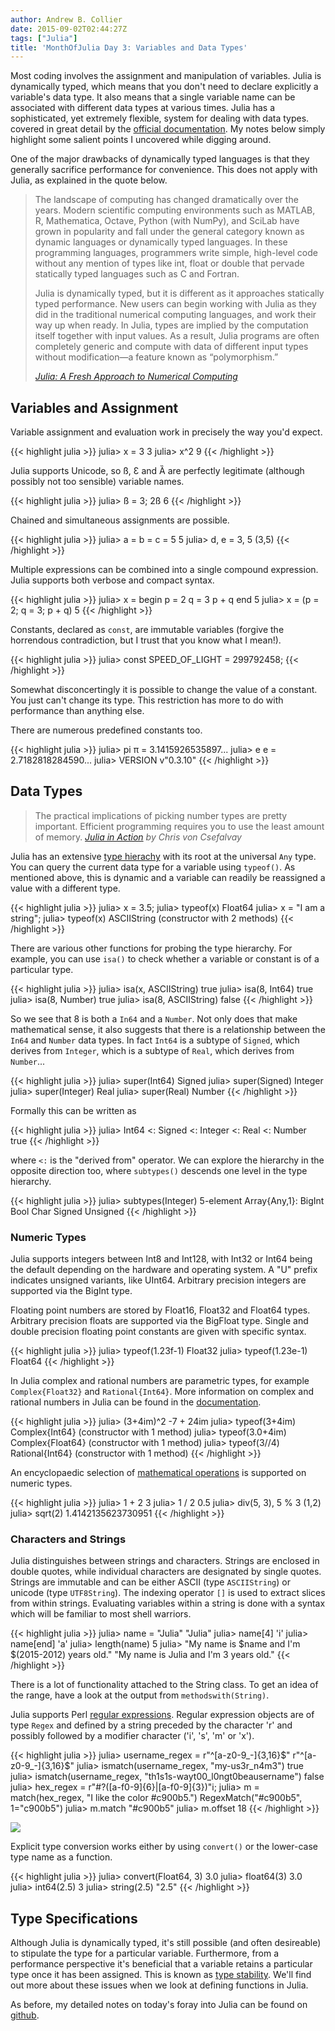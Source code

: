 ```yaml
---
author: Andrew B. Collier
date: 2015-09-02T02:44:27Z
tags: ["Julia"]
title: 'MonthOfJulia Day 3: Variables and Data Types'
---
```


<!--more-->

Most coding involves the assignment and manipulation of variables. Julia is dynamically typed, which means that you don't need to declare explicitly a variable's data type. It also means that a single variable name can be associated with different data types at various times. Julia has a sophisticated, yet extremely flexible, system for dealing with data types. covered in great detail by the [official documentation](http://julia.readthedocs.org/en/latest/manual/types/). My notes below simply highlight some salient points I uncovered while digging around.

One of the major drawbacks of dynamically typed languages is that they generally sacrifice performance for convenience. This does not apply with Julia, as explained in the quote below.

<blockquote>
The landscape of computing has changed dramatically over the years. Modern scientific computing environments such as MATLAB, R, Mathematica, Octave, Python (with NumPy), and SciLab have grown in popularity and fall under the general category known as dynamic languages or dynamically typed languages. In these programming languages, programmers write simple, high-level code without any mention of types like int, float or double that pervade statically typed languages such as C and Fortran.

Julia is dynamically typed, but it is different as it approaches statically typed performance. New users can begin working with Julia as they did in the traditional numerical computing languages, and work their way up when ready. In Julia, types are implied by the computation itself together with input values. As a result, Julia programs are often completely generic and compute with data of different input types without modification—a feature known as “polymorphism.”

<cite><a href="http://arxiv.org/abs/1411.1607">Julia: A Fresh Approach to Numerical Computing</a></cite>
</blockquote>

## Variables and Assignment

Variable assignment and evaluation work in precisely the way you'd expect.

{{< highlight julia >}}
julia> x = 3
3
julia> x^2
9
{{< /highlight >}}

Julia supports Unicode, so ß, Ɛ and Ȁ are perfectly legitimate (although possibly not too sensible) variable names.

{{< highlight julia >}}
julia> ß = 3; 2ß
6
{{< /highlight >}}

Chained and simultaneous assignments are possible.

{{< highlight julia >}}
julia> a = b = c = 5
5
julia> d, e = 3, 5
(3,5)
{{< /highlight >}}

Multiple expressions can be combined into a single compound expression. Julia supports both verbose and compact syntax.

{{< highlight julia >}}
julia> x = begin
         p = 2
         q = 3
         p + q
       end
5
julia> x = (p = 2; q = 3; p + q)
5
{{< /highlight >}}

Constants, declared as `const`, are immutable variables (forgive the horrendous contradiction, but I trust that you know what I mean!).

{{< highlight julia >}}
julia> const SPEED_OF_LIGHT = 299792458;
{{< /highlight >}}

Somewhat disconcertingly it is possible to change the value of a constant. You just can't change its type. This restriction has more to do with performance than anything else.

There are numerous predefined constants too.

{{< highlight julia >}}
julia> pi
π = 3.1415926535897...
julia> e
e = 2.7182818284590...
julia> VERSION
v"0.3.10"
{{< /highlight >}}

## Data Types

<blockquote>
The practical implications of picking number types are pretty important. Efficient programming requires you to use the least amount of memory.
<cite><a href="https://manning.com/books/julia-in-action">Julia in Action</a> by Chris von Csefalvay</cite> 
</blockquote>

Julia has an extensive [type hierachy](http://sidekick.windforwings.com/2013/03/print-julia-type-tree-with-juliatypesjl.html) with its root at the universal `Any` type. You can query the current data type for a variable using `typeof()`. As mentioned above, this is dynamic and a variable can readily be reassigned a value with a different type.

{{< highlight julia >}}
julia> x = 3.5;
julia> typeof(x)
Float64
julia> x = "I am a string";
julia> typeof(x)
ASCIIString (constructor with 2 methods)
{{< /highlight >}}

There are various other functions for probing the type hierarchy. For example, you can use `isa()` to check whether a variable or constant is of a particular type.

{{< highlight julia >}}
julia> isa(x, ASCIIString)
true
julia> isa(8, Int64)
true
julia> isa(8, Number)
true
julia> isa(8, ASCIIString)
false
{{< /highlight >}}

So we see that 8 is both a `In64` and a `Number`. Not only does that make mathematical sense, it also suggests that there is a relationship between the `In64` and `Number` data types. In fact `Int64` is a subtype of `Signed`, which derives from `Integer`, which is a subtype of `Real`, which derives from `Number`...

{{< highlight julia >}}
julia> super(Int64)
Signed
julia> super(Signed)
Integer
julia> super(Integer)
Real
julia> super(Real)
Number
{{< /highlight >}}

Formally this can be written as

{{< highlight julia >}} 
julia> Int64 <: Signed <: Integer <: Real <: Number
true
{{< /highlight >}}

where `<:` is the "derived from" operator. We can explore the hierarchy in the opposite direction too, where `subtypes()` descends one level in the type hierarchy.

{{< highlight julia >}}
julia> subtypes(Integer)
5-element Array{Any,1}:
 BigInt
 Bool
 Char
 Signed
 Unsigned
{{< /highlight >}}

### Numeric Types

Julia supports integers between Int8 and Int128, with Int32 or Int64 being the default depending on the hardware and operating system. A "U" prefix indicates unsigned variants, like UInt64. Arbitrary precision integers are supported via the BigInt type.

Floating point numbers are stored by Float16, Float32 and Float64 types. Arbitrary precision floats are supported via the BigFloat type. Single and double precision floating point constants are given with specific syntax.

{{< highlight julia >}}
julia> typeof(1.23f-1)
Float32
julia> typeof(1.23e-1)
Float64
{{< /highlight >}}

In Julia complex and rational numbers are parametric types, for example `Complex{Float32}` and `Rational{Int64}`. More information on complex and rational numbers in Julia can be found in the [documentation](http://julia.readthedocs.org/en/latest/manual/complex-and-rational-numbers/).

{{< highlight julia >}}
julia> (3+4im)^2
-7 + 24im
julia> typeof(3+4im)
Complex{Int64} (constructor with 1 method)
julia> typeof(3.0+4im)
Complex{Float64} (constructor with 1 method)
julia> typeof(3//4)
Rational{Int64} (constructor with 1 method)
{{< /highlight >}}

An encyclopaedic selection of [mathematical operations](http://docs.julialang.org/en/stable/manual/mathematical-operations/) is supported on numeric types.

{{< highlight julia >}}
julia> 1 + 2
3
julia> 1 / 2
0.5
julia> div(5, 3), 5 % 3
(1,2)
julia> sqrt(2)
1.4142135623730951
{{< /highlight >}}

### Characters and Strings

Julia distinguishes between strings and characters. Strings are enclosed in double quotes, while individual characters are designated by single quotes. Strings are immutable and can be either ASCII (type `ASCIIString`) or unicode (type `UTF8String`). The indexing operator `[]` is used to extract slices from within strings. Evaluating variables within a string is done with a syntax which will be familiar to most shell warriors.

{{< highlight julia >}}
julia> name = "Julia"
"Julia"
julia> name[4]
'i'
julia> name[end]
'a'
julia> length(name)
5
julia> "My name is $name and I'm $(2015-2012) years old."
"My name is Julia and I'm 3 years old."
{{< /highlight >}}

There is a lot of functionality attached to the String class. To get an idea of the range, have a look at the output from `methodswith(String)`.

Julia supports Perl [regular expressions](http://www.regular-expressions.info/reference.html). Regular expression objects are of type `Regex` and defined by a string preceded by the character 'r' and possibly followed by a modifier character ('i', 's', 'm' or 'x').

{{< highlight julia >}}
julia> username_regex = r"^[a-z0-9_-]{3,16}$"
r"^[a-z0-9_-]{3,16}$"
julia> ismatch(username_regex, "my-us3r_n4m3")
true
julia> ismatch(username_regex, "th1s1s-wayt00_l0ngt0beausername")
false
julia> hex_regex = r"#?([a-f0-9]{6}|[a-f0-9]{3})"i;
julia> m = match(hex_regex, "I like the color #c900b5.")
RegexMatch("#c900b5", 1="c900b5")
julia> m.match
"#c900b5"
julia> m.offset
18
{{< /highlight >}}

[<img src="/img/2015/09/consecutive_vowels.png">](http://imgs.xkcd.com/comics/consecutive_vowels.png)

Explicit type conversion works either by using `convert()` or the lower-case type name as a function.

{{< highlight julia >}}
julia> convert(Float64, 3)
3.0
julia> float64(3)
3.0
julia> int64(2.5)
3
julia> string(2.5)
"2.5"
{{< /highlight >}}

## Type Specifications

Although Julia is dynamically typed, it's still possible (and often desireable) to stipulate the type for a particular variable. Furthermore, from a performance perspective it's beneficial that a variable retains a particular type once it has been assigned. This is known as [type stability](http://www.johnmyleswhite.com/notebook/2013/12/06/writing-type-stable-code-in-julia/). We'll find out more about these issues when we look at defining functions in Julia.

As before, my detailed notes on today's foray into Julia can be found on [github](https://github.com/DataWookie/MonthOfJulia).
